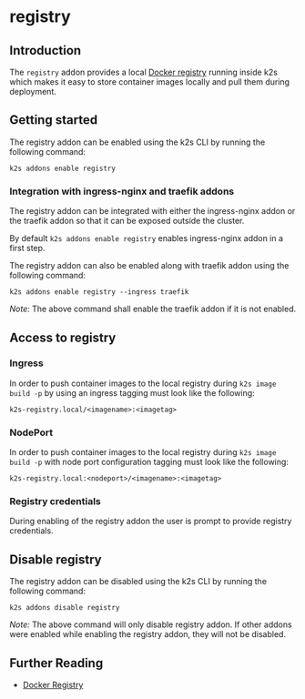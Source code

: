 <!--
SPDX-FileCopyrightText: © 2023 Siemens Healthcare GmbH

SPDX-License-Identifier: MIT
-->

# registry

## Introduction

The `registry` addon provides a local [Docker registry](https://github.com/distribution/distribution) running inside k2s which makes it easy to store container images locally and pull them during deployment.

## Getting started

The registry addon can be enabled using the k2s CLI by running the following command:
```
k2s addons enable registry
```

### Integration with ingress-nginx and traefik addons

The registry addon can be integrated with either the ingress-nginx addon or the traefik addon so that it can be exposed outside the cluster.

By default `k2s addons enable registry` enables ingress-nginx addon in a first step.

The registry addon can also be enabled along with traefik addon using the following command:
```
k2s addons enable registry --ingress traefik
```
_Note:_ The above command shall enable the traefik addon if it is not enabled.

## Access to registry

### Ingress

In order to push container images to the local registry during `k2s image build -p` by using an ingress tagging must look like the following:

```
k2s-registry.local/<imagename>:<imagetag>
```

### NodePort

In order to push container images to the local registry during `k2s image build -p` with node port configuration tagging must look like the following:

```
k2s-registry.local:<nodeport>/<imagename>:<imagetag>
```

### Registry credentials

During enabling of the registry addon the user is prompt to provide registry credentials.

## Disable registry

The registry addon can be disabled using the k2s CLI by running the following command:
```
k2s addons disable registry
```

_Note:_ The above command will only disable registry addon. If other addons were enabled while enabling the registry addon, they will not be disabled.

## Further Reading
- [Docker Registry](https://docs.docker.com/registry/)
